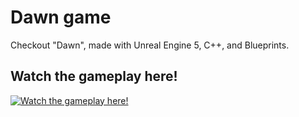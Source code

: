 # Dawn game

Checkout "Dawn", made with Unreal Engine 5, C++, and Blueprints.

## Watch the gameplay here!

[![Watch the gameplay here!](https://img.youtube.com/vi/YZ2YfWl2kNI/0.jpg)](https://www.youtube.com/watch?v=YZ2YfWl2kNI)
